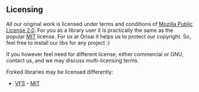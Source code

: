 ## Licensing

All our original work is licensed under terms and conditions
of [Mozilla Public License 2.0](https://choosealicense.com/licenses/mpl-2.0/). For you as a library user it is
practically the same as the popular [MIT](https://choosealicense.com/licenses/mit/) license. For us at Orisai it helps
us to protect our copyright. So, feel free to install our libs for any project :)

If you however feel need for different license, either commercial or GNU, contact us, and we may discuss multi-licensing
terms.

Forked libraries may be licensed differently:

- [VFS](https://github.com/orisai/vfs) - [MIT](https://choosealicense.com/licenses/mit/)
